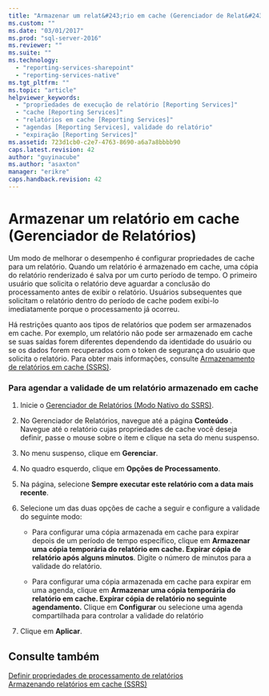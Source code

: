 ```yaml
---
title: "Armazenar um relat&#243;rio em cache (Gerenciador de Relat&#243;rios) | Microsoft Docs"
ms.custom: ""
ms.date: "03/01/2017"
ms.prod: "sql-server-2016"
ms.reviewer: ""
ms.suite: ""
ms.technology: 
  - "reporting-services-sharepoint"
  - "reporting-services-native"
ms.tgt_pltfrm: ""
ms.topic: "article"
helpviewer_keywords: 
  - "propriedades de execução de relatório [Reporting Services]"
  - "cache [Reporting Services]"
  - "relatórios em cache [Reporting Services]"
  - "agendas [Reporting Services], validade do relatório"
  - "expiração [Reporting Services]"
ms.assetid: 723d1cb0-c2e7-4763-8690-a6a7a8bbbb90
caps.latest.revision: 42
author: "guyinacube"
ms.author: "asaxton"
manager: "erikre"
caps.handback.revision: 42
---
```

# Armazenar um relat&#243;rio em cache (Gerenciador de Relat&#243;rios)
  Um modo de melhorar o desempenho é configurar propriedades de cache para um relatório. Quando um relatório é armazenado em cache, uma cópia do relatório renderizado é salva por um curto período de tempo. O primeiro usuário que solicita o relatório deve aguardar a conclusão do processamento antes de exibir o relatório. Usuários subsequentes que solicitam o relatório dentro do período de cache podem exibi-lo imediatamente porque o processamento já ocorreu.  
  
 Há restrições quanto aos tipos de relatórios que podem ser armazenados em cache. Por exemplo, um relatório não pode ser armazenado em cache se suas saídas forem diferentes dependendo da identidade do usuário ou se os dados forem recuperados com o token de segurança do usuário que solicita o relatório. Para obter mais informações, consulte [Armazenamento de relatórios em cache &#40;SSRS&#41;](../../reporting-services/report-server/caching-reports-ssrs.md).  
  
### Para agendar a validade de um relatório armazenado em cache  
  
1.  Inicie o [Gerenciador de Relatórios &#40;Modo Nativo do SSRS&#41;](../Topic/Report%20Manager%20%20\(SSRS%20Native%20Mode\).md).  
  
2.  No Gerenciador de Relatórios, navegue até a página **Conteúdo** . Navegue até o relatório cujas propriedades de cache você deseja definir, passe o mouse sobre o item e clique na seta do menu suspenso.  
  
3.  No menu suspenso, clique em **Gerenciar**.  
  
4.  No quadro esquerdo, clique em **Opções de Processamento**.  
  
5.  Na página, selecione **Sempre executar este relatório com a data mais recente**.  
  
6.  Selecione um das duas opções de cache a seguir e configure a validade do seguinte modo:  
  
    -   Para configurar uma cópia armazenada em cache para expirar depois de um período de tempo específico, clique em **Armazenar uma cópia temporária do relatório em cache. Expirar cópia de relatório após alguns minutos**. Digite o número de minutos para a validade do relatório.  
  
    -   Para configurar uma cópia armazenada em cache para expirar em uma agenda, clique em **Armazenar uma cópia temporária do relatório em cache. Expirar cópia de relatório no seguinte agendamento.** Clique em **Configurar** ou selecione uma agenda compartilhada para controlar a validade do relatório  
  
7.  Clique em **Aplicar**.  
  
## Consulte também  
 [Definir propriedades de processamento de relatórios](../../reporting-services/report-server/set-report-processing-properties.md)   
 [Armazenando relatórios em cache &#40;SSRS&#41;](../../reporting-services/report-server/caching-reports-ssrs.md)  
  
  